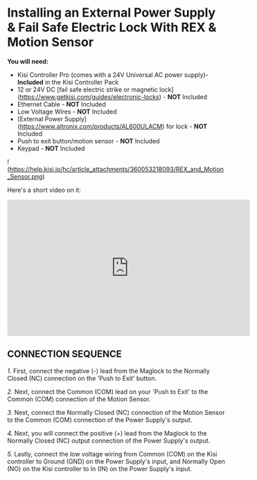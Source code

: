 # Installing an External Power Supply & Fail Safe Electric Lock With REX & Motion Sensor #

**You will need:**

* Kisi Controller Pro (comes with a 24V Universal AC power supply)- **Included** in the Kisi Controller Pack
* 12 or 24V DC [fail safe electric strike or magnetic lock] (https://www.getkisi.com/guides/electronic-locks) - **NOT** Included
* Ethernet Cable - **NOT** Included
* Low Voltage Wires - **NOT** Included
* [External Power Supply] (https://www.altronix.com/products/AL600ULACM) for lock - **NOT** Included
* Push to exit button/motion sensor - **NOT** Included
* Keypad - **NOT** Included

! (https://help.kisi.io/hc/article_attachments/360053218093/REX_and_Motion_Sensor.png)

Here's a short video on it:

<iframe width="560" height="315" src="https://www.youtube.com/embed/H0vQgyN_pN0" frameborder="0" allow="accelerometer; autoplay; encrypted-media; gyroscope; picture-in-picture" allowfullscreen></iframe>

## CONNECTION SEQUENCE ##

*1.*
First, connect the negative (-) lead from the Maglock to the Normally Closed (NC) connection on the 'Push to Exit' button.

*2.*
Next, connect the Common (COM) lead on your 'Push to Exit' to the Common (COM) connection of the Motion Sensor.

*3.*
Next, connect the Normally Closed (NC) connection of the Motion Sensor to the Common (COM) connection of the Power Supply's output.

*4.*
Next, you will connect the positive (+) lead from the Maglock to the Normally Closed (NC) output connection of the Power Supply's output.

*5.*
Lastly, connect the low voltage wiring from Common (COM) on the Kisi controller to Ground (GND) on the Power Supply's input, and Normally Open (NO) on the Kisi controller to In (IN) on the Power Supply's input.
